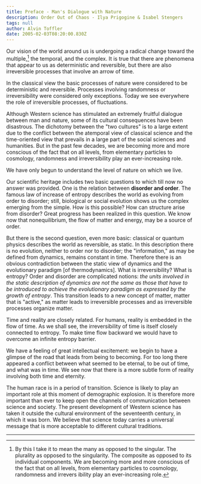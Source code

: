 ```yaml
---
title: Preface - Man's Dialogue with Nature
description: Order Out of Chaos - Ilya Prigogine & Isabel Stengers
tags: null
author: Alvin Toffler
date: 2005-02-03T08:20:00.830Z
---
```


Our vision of the world around us is undergoing a radical change toward the multiple,[^1] the temporal, and the complex. It is true that there are phenomena that appear to us as deterministic and reversible, but there are also irreversible processes that involve an arrow of time.

In the classical view the basic processes of nature were considered to be deterministic and reversible. Processes involving randomness or irreversibility were considered only exceptions. Today we see everywhere the role of irreversible processes, of fluctuations.

Although Western science has stimulated an extremely fruitful dialogue between man and nature, some of its cultural consequences have been disastrous. The dichotomy between the
"two cultures" is to a large extent due to the conflict between
the atemporal view of classical science and the time-oriented
view that prevails in a large part of the social sciences and
humanities. But in the past few decades, we are becoming
more and more conscious of the fact that on all levels, from
elementary particles to cosmology, randomness and irreversibility play an ever-increasing role.

We have only begun to understand the level of nature on which we live.

Our scientific heritage includes two basic questions to which till now no answer was provided. One is the relation between **disorder and order**. The famous law of increase of entropy describes the world as evolving from order to disorder; still, biological or social evolution shows us the complex emerging from the simple. How is this possible? How can structure arise from disorder? Great progress has been realized in this question. We know now that nonequilibrium, the flow of matter and energy, may be a source of order.

But there is the second question, even more basic: classical
or quantum physics describes the world as reversible, as
static. In this description there is no evolution, neither to
order nor to disorder; the "information," as may be defined
from dynamics, remains constant in time. Therefore there is
an obvious contradiction between the static view of dynamics
and the evolutionary paradigm [of thermodynamics]. What is
irreversibility? What is entropy? Order and disorder are
complicated notions: _the units involved in the static description of dynamics are not the same as those that have to be introduced to achieve the evolutionary paradigm as expressed by the growth of entropy_. This transition leads to a new concept of matter, matter that is "active," as matter leads to irreversible processes and as irreversible processes organize matter.

Time and reality are closely related. For humans, reality is embedded in the flow of time. As we shall see, the irreversibility of time is itself closely connected to entropy. To make time flow backward we would have to overcome an infinite
entropy barrier.

We have a feeling of great intellectual excitement: we begin to have a glimpse of the road that leads from being to becoming. For too long there appeared a conflict between what seemed to be eternal, to be out of time, and what was in time. We see now that there is a more subtle form of reality involving both time and eternity.

The human race is in a period of transition. Science is likely
to play an important role at this moment of demographic explosion. It is therefore more important than ever to keep open
the channels of communication between science and society. The present development of Western science has taken it outside the cultural environment of the seventeenth century, in which it was born. We believe that science today carries a universal message that is more acceptable to different cultural traditions.

---

[^1]:
    By this I take it to mean the many as opposed to the singular. The plurality as opposed to the singularity. The composite as opposed to its individual components. We are becoming
    more and more conscious of the fact that on all levels, from
    elementary particles to cosmology, randomness and irrevers­
    ibility play an ever-increasing role.
